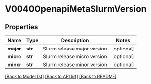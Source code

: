# V0040OpenapiMetaSlurmVersion

## Properties
Name | Type | Description | Notes
------------ | ------------- | ------------- | -------------
**major** | **str** | Slurm release major version | [optional] 
**micro** | **str** | Slurm release micro version | [optional] 
**minor** | **str** | Slurm release minor version | [optional] 

[[Back to Model list]](../README.md#documentation-for-models) [[Back to API list]](../README.md#documentation-for-api-endpoints) [[Back to README]](../README.md)



